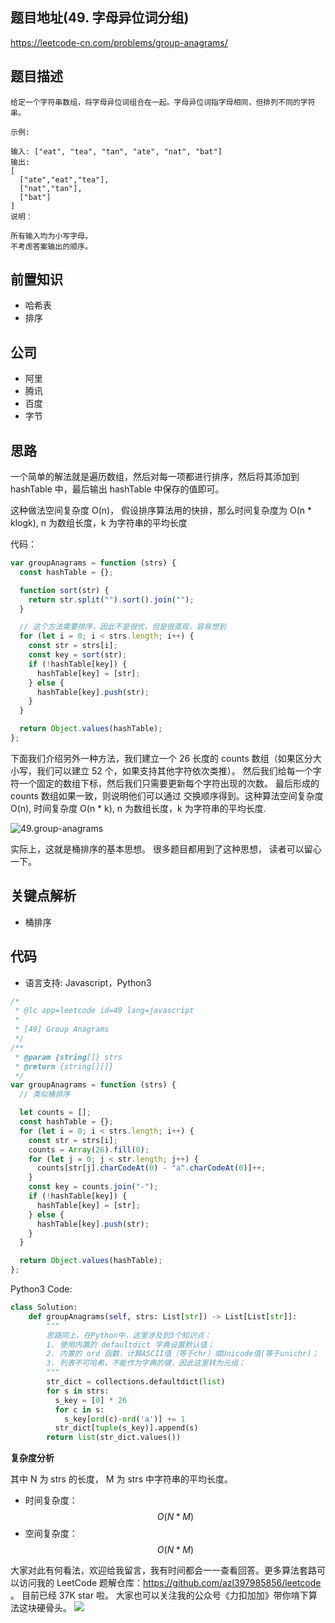 ## 题目地址(49. 字母异位词分组)

https://leetcode-cn.com/problems/group-anagrams/

## 题目描述

```
给定一个字符串数组，将字母异位词组合在一起。字母异位词指字母相同，但排列不同的字符串。

示例:

输入: ["eat", "tea", "tan", "ate", "nat", "bat"]
输出:
[
  ["ate","eat","tea"],
  ["nat","tan"],
  ["bat"]
]
说明：

所有输入均为小写字母。
不考虑答案输出的顺序。

```

## 前置知识

- 哈希表
- 排序

## 公司

- 阿里
- 腾讯
- 百度
- 字节

## 思路

一个简单的解法就是遍历数组，然后对每一项都进行排序，然后将其添加到 hashTable 中，最后输出 hashTable 中保存的值即可。

这种做法空间复杂度 O(n)， 假设排序算法用的快排，那么时间复杂度为 O(n \* klogk), n 为数组长度，k 为字符串的平均长度

代码：

```js
var groupAnagrams = function (strs) {
  const hashTable = {};

  function sort(str) {
    return str.split("").sort().join("");
  }

  // 这个方法需要排序，因此不是很优，但是很直观，容易想到
  for (let i = 0; i < strs.length; i++) {
    const str = strs[i];
    const key = sort(str);
    if (!hashTable[key]) {
      hashTable[key] = [str];
    } else {
      hashTable[key].push(str);
    }
  }

  return Object.values(hashTable);
};
```

下面我们介绍另外一种方法，我们建立一个 26 长度的 counts 数组（如果区分大小写，我们可以建立 52 个，如果支持其他字符依次类推）。
然后我们给每一个字符一个固定的数组下标，然后我们只需要更新每个字符出现的次数。 最后形成的 counts 数组如果一致，则说明他们可以通过
交换顺序得到。这种算法空间复杂度 O(n), 时间复杂度 O(n \* k), n 为数组长度，k 为字符串的平均长度.

![49.group-anagrams](https://tva1.sinaimg.cn/large/007S8ZIlly1ghlubhv58qj30n209474l.jpg)

实际上，这就是桶排序的基本思想。 很多题目都用到了这种思想， 读者可以留心一下。

## 关键点解析

- 桶排序

## 代码

- 语言支持: Javascript，Python3

```js
/*
 * @lc app=leetcode id=49 lang=javascript
 *
 * [49] Group Anagrams
 */
/**
 * @param {string[]} strs
 * @return {string[][]}
 */
var groupAnagrams = function (strs) {
  // 类似桶排序

  let counts = [];
  const hashTable = {};
  for (let i = 0; i < strs.length; i++) {
    const str = strs[i];
    counts = Array(26).fill(0);
    for (let j = 0; j < str.length; j++) {
      counts[str[j].charCodeAt(0) - "a".charCodeAt(0)]++;
    }
    const key = counts.join("-");
    if (!hashTable[key]) {
      hashTable[key] = [str];
    } else {
      hashTable[key].push(str);
    }
  }

  return Object.values(hashTable);
};
```

Python3 Code:

```Python
class Solution:
    def groupAnagrams(self, strs: List[str]) -> List[List[str]]:
        """
        思路同上，在Python中，这里涉及到3个知识点：
        1. 使用内置的 defaultdict 字典设置默认值；
        2. 内置的 ord 函数，计算ASCII值（等于chr）或Unicode值(等于unichr)；
        3. 列表不可哈希，不能作为字典的键，因此这里转为元组；
        """
        str_dict = collections.defaultdict(list)
        for s in strs:
          s_key = [0] * 26
          for c in s:
            s_key[ord(c)-ord('a')] += 1
          str_dict[tuple(s_key)].append(s)
        return list(str_dict.values())
```

**复杂度分析**

其中 N 为 strs 的长度， M 为 strs 中字符串的平均长度。

- 时间复杂度：$$O(N * M)$$
- 空间复杂度：$$O(N * M)$$

大家对此有何看法，欢迎给我留言，我有时间都会一一查看回答。更多算法套路可以访问我的 LeetCode 题解仓库：https://github.com/azl397985856/leetcode 。 目前已经 37K star 啦。
大家也可以关注我的公众号《力扣加加》带你啃下算法这块硬骨头。
![](https://tva1.sinaimg.cn/large/007S8ZIlly1gfcuzagjalj30p00dwabs.jpg)
